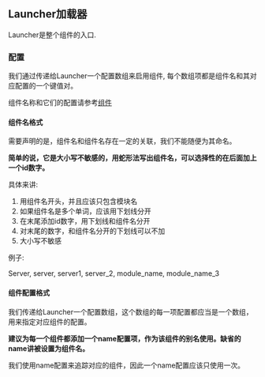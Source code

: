 
## Launcher加载器

Launcher是整个组件的入口.

### 配置

我们通过传递给Launcher一个配置数组来启用组件, 每个数组项都是组件名和其对应配置的一个键值对。

组件名称和它们的配置请参考[组件](/doc/modules-chn.md)

#### 组件名格式

需要声明的是，组件名和组件名存在一定的关联，我们不能随便为其命名。

**简单的说，它是大小写不敏感的，用蛇形法写出组件名，可以选择性的在后面加上一个id数字。**

具体来讲:

1. 用组件名开头，并且应该只包含模块名
2. 如果组件名是多个单词，应该用下划线分开
3. 在末尾添加id数字，用下划线和组件名分开
4. 对末尾的数字，和组件名分开的下划线可以不加
5. 大小写不敏感

例子:

Server, server, server1, server_2, module_name, module_name_3

#### 组件配置格式

我们传递给Launcher一个配置数组，这个数组的每一项配置都应当是一个数组，用来指定对应组件的配置。

**建议为每一个组件都添加一个name配置项，作为该组件的别名使用。缺省的name讲被设置为组件名。**

我们使用name配置来追踪对应的组件，因此一个name配置应该只使用一次。
